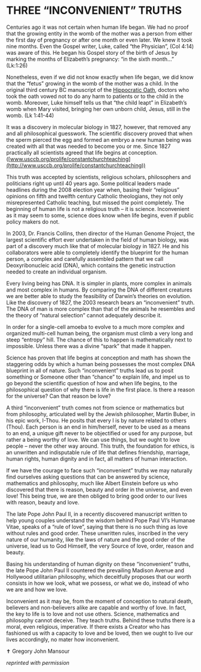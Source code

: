# THREE “INCONVENIENT” TRUTHS

Centuries ago it was not certain when human life began. We had no proof that the growing entity in the womb of the mother was a person from either the first day of pregnancy or after one month or even later. We knew it took nine months. Even the Gospel writer, Luke, called “the Physician”, (Col 4:14) was aware of this. He began his Gospel story of the birth of Jesus by marking the months of Elizabeth’s pregnancy: “in the sixth month…” (Lk:1:26)

Nonetheless, even if we did not know exactly when life began, we did know that the “fetus” growing in the womb of the mother was a child. In the original third century BC manuscript of the [Hippocratic Oath](http://www.nlm.nih.gov/hmd/greek/greek_oath.html), doctors who took the oath vowed not to do any harm to patients or to the child in the womb.  Moreover, Luke himself tells us that “the child leapt” in Elizabeth’s womb when Mary visited, bringing her own unborn child, Jesus, still in the womb. (Lk 1:41-44)

It was a discovery in molecular biology in 1827, however, that removed any and all philosophical guesswork. The scientific discovery proved that when the sperm pierced the egg and formed an embryo a new human being was created with all that was needed to become you or me. Since 1827 practically all scientists agreed that life begins at conception. ([www.usccb.org/prolife/constantchurchteaching](http://www.usccb.org/prolife/constantchurchteaching))

This truth was accepted by scientists, religious scholars, philosophers and politicians right up until 40 years ago. Some political leaders made headlines during the 2008 election year when, basing their “religious” opinions on fifth and twelfth century Catholic theologians, they not only misrepresented Catholic teaching, but missed the point completely. The beginning of human life is not a religious truth – it is science. Inconvenient as it may seem to some, science does know when life begins, even if public policy makers do not.

In 2003, Dr. Francis Collins, then director of the Human Genome Project, the largest scientific effort ever undertaken in the field of human biology, was part of a discovery much like that of molecular biology in 1827. He and his collaborators were able to completely identify the blueprint for the human person, a complex and carefully assembled pattern that we call Deoxyribonucleic acid (DNA), which contains the genetic instruction needed to create an individual organism.

Every living being has DNA. It is simpler in plants, more complex in animals and most complex in humans. By comparing the DNA of different creatures we are better able to study the feasibility of Darwin’s theories on evolution. Like the discovery of 1827, the 2003 research bears an “inconvenient” truth. The DNA of man is more complex than that of the animals he resembles and the theory of “natural selection” cannot adequately describe it.

In order for a single-cell amoeba to evolve to a much more complex and organized multi-cell human being, the organism must climb a very long and steep “entropy” hill. The chance of this to happen is mathematically next to impossible. Unless there was a divine “spark” that made it happen.

Science has proven that life begins at conception and math has shown the staggering odds by which a human being possesses the most complex DNA blueprint in all of nature. Such “inconvenient” truths lead us to posit something or Someone other than “chance” to explain life, and impel us to go beyond the scientific question of how and when life begins, to the philosophical question of why there is life in the first place. Is there a reason for the universe? Can that reason be love?

A third “inconvenient” truth comes not from science or mathematics but from philosophy, articulated well by the Jewish philosopher, Martin Buber, in his epic work, I-Thou. He posits that every I is by nature related to others (Thou). Each person is an end in him/herself, never to be used as a means to an end, a unique gift never to be objectified or used for any purpose, but rather a being worthy of love. We can use things, but we ought to love people – never the other way around. This truth, the foundation for ethics, is an unwritten and indisputable rule of life that defines friendship, marriage, human rights, human dignity and in fact, all matters of human interaction.

If we have the courage to face such “inconvenient” truths we may naturally find ourselves asking questions that can be answered by science, mathematics and philosophy, much like Albert Einstein before us who discovered that there is reason, beauty and order in the universe, and even love! This being true, we are then obliged to bring good order to our lives with reason, beauty and love.

The late Pope John Paul II, in a recently discovered manuscript written to help young couples understand the wisdom behind Pope Paul VI’s Humanae Vitae, speaks of a “rule of love”, saying that there is no such thing as love without rules and good order. These unwritten rules, inscribed in the very nature of our humanity, like the laws of nature and the good order of the universe, lead us to God Himself, the very Source of love, order, reason and beauty.

Basing his understanding of human dignity on these “inconvenient” truths, the late Pope John Paul II countered the prevailing Madison Avenue and Hollywood utilitarian philosophy, which deceitfully proposes that our worth consists in how we look, what we possess, or what we do, instead of who we are and how we love.

Inconvenient as it may be, from the moment of conception to natural death, believers and non-believers alike are capable and worthy of love. In fact, the key to life is to love and not use others. Science, mathematics and philosophy cannot deceive. They teach truths. Behind these truths there is a moral, even religious, imperative. If there exists a Creator who has fashioned us with a capacity to love and be loved, then we ought to live our lives accordingly, no mater how inconvenient.

&#10013; Gregory John Mansour

*reprinted with permission*
